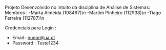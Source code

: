 Projeto Desenvolvido no intuito da disciplina de Análise de Sistemas:<br/>
Membros :
-Marta Almeida (108467)\n
-Martim Pinheiro (112938)\n
-Tiago Ferreira (112787)\n


Credenciais para Login :
- Email : nunor@ua.pt
- Password : Teste1234
